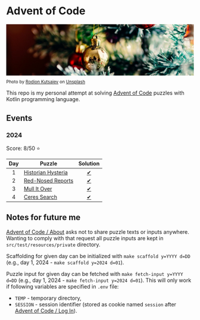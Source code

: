 # Advent of Code

[![aoc.jpg](aoc.jpg)](https://unsplash.com/photos/ySNkCkdKyTY)  
<sub>Photo by [Rodion Kutsaiev](https://unsplash.com/@frostroomhead) on [Unsplash](https://unsplash.com/)</sub>

This repo is my personal attempt at solving [Advent of Code](https://adventofcode.com/)
puzzles with Kotlin programming language.

## Events

### 2024

Score: 8/50 ⭐

| Day | Puzzle                                                    |                          Solution                           |
|:---:|-----------------------------------------------------------|:-----------------------------------------------------------:|
|  1  | [Historian Hysteria](https://adventofcode.com/2024/day/1) | [✔](./src/main/kotlin/eu/tinylinden/aoc/y2024/d01/Day01.kt) |
|  2  | [Red-Nosed Reports](https://adventofcode.com/2024/day/2)  | [✔](./src/main/kotlin/eu/tinylinden/aoc/y2024/d02/Day02.kt) |
|  3  | [Mull It Over](https://adventofcode.com/2024/day/3)       | [✔](./src/main/kotlin/eu/tinylinden/aoc/y2024/d03/Day03.kt) |
|  4  | [Ceres Search](https://adventofcode.com/2024/day/4)       | [✔](./src/main/kotlin/eu/tinylinden/aoc/y2024/d04/Day04.kt) |

## Notes for future me

[Advent of Code / About](https://adventofcode.com/about) asks not to share
puzzle texts or inputs anywhere. Wanting to comply with that request
all puzzle inputs are kept in `src/test/resources/private` directory.

Scaffolding for given day can be initialized with `make scaffold y=YYYY d=DD`
(e.g., day 1, 2024 - `make scaffold y=2024 d=01`).

Puzzle input for given day can be fetched with `make fetch-input y=YYYY d=DD`
(e.g., day 1, 2024 - `make fetch-input y=2024 d=01`). This will only work if
following variables are specified in `.env` file:

- `TEMP` - temporary directory,
- `SESSION` - session identifier (stored as cookie named `session` after
  [Advent of Code / Log In](https://adventofcode.com/auth/login)).
